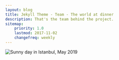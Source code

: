 ```yaml
---
layout: blog
title: Jekyll Theme - Team - The world at dinner
description: That's the team behind the project.
sitemap:
    priority: 1.0
    lastmod: 2017-11-02
    changefreq: weekly
---
```


![Sunny day in Istanbul, May 2019](https://laurapeacemakers.github.io/images/grouppic.jpg)
